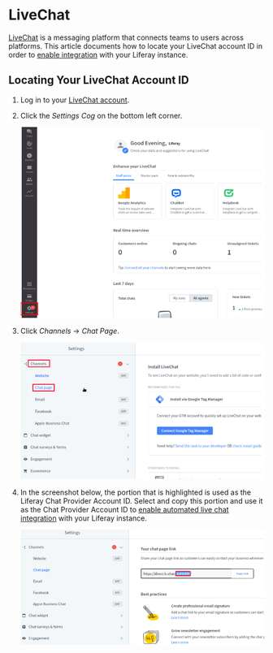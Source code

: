 # LiveChat

[LiveChat](https://www.livechat.com/) is a messaging platform that connects teams to users across platforms. This article documents how to locate your LiveChat account ID in order to [enable integration](../enabling-automated-live-chat-systems.md) with your Liferay instance.

## Locating Your LiveChat Account ID

1. Log in to your [LiveChat account](https://my.livechatinc.com/).

1. Click the *Settings Cog* on the bottom left corner. 

    ![Dashboard](./livechat/images/01.png)

1. Click *Channels* &rarr; *Chat Page*. 

    ![Chat Page](./livechat/images/02.png)

1. In the screenshot below, the portion that is highlighted is used as the Liferay Chat Provider Account ID.  Select and copy this portion and use it as the Chat Provider Account ID to [enable automated live chat integration](../enabling-automated-live-chat-systems.md) with your Liferay instance.

    ![Copy the highlighted portion to use as the Chat Provider Account ID.](./livechat/images/03.png)
